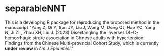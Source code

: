 # separableNNT

This is a developing R package for reproducing the proposed method in the manuscript "Yang Z, Qi Y, Sun JY, Liu J, Wang M, Deng QJ, Hao YC, Yang N, Ji ZL, Zhou XH, Liu J. (2023) Disentangling the inverse LDL-C-hemorrhagic stroke association in Chinese adults with hypertension: Findings from the Chinese Multi-provincial Cohort Study, which is currently **under review** in *Am J Epidemiol*."
